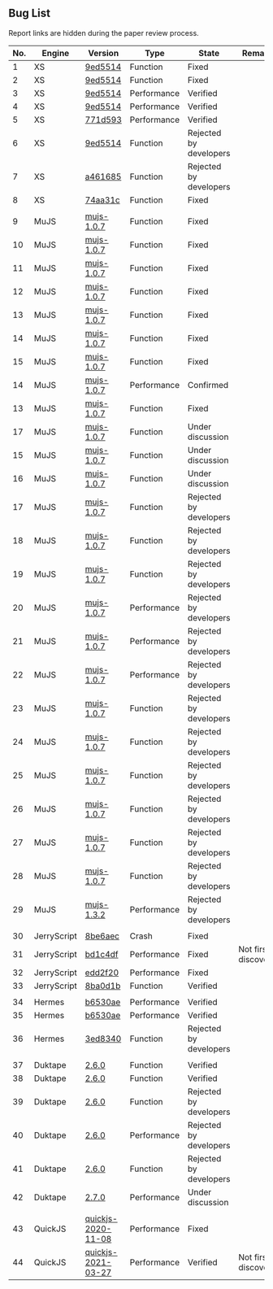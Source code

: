 ## Bug List

Report links are hidden during the paper review process.

| No.  | Engine      | Version                                                      | Type        | State                  | Remarks              |
| ---- | ----------- | ------------------------------------------------------------ | ----------- | ---------------------- | -------------------- |
| 1    | XS          | [9ed5514](https://github.com/Moddable-OpenSource/moddable/commit/9ed551497e76fc79f3e901d5a73fdd8f509233c3) | Function    | Fixed                  |                      |
| 2    | XS          | [9ed5514](https://github.com/Moddable-OpenSource/moddable/commit/9ed551497e76fc79f3e901d5a73fdd8f509233c3) | Function    | Fixed                  |                      |
| 3    | XS          | [9ed5514](https://github.com/Moddable-OpenSource/moddable/commit/9ed551497e76fc79f3e901d5a73fdd8f509233c3) | Performance | Verified               |                      |
| 4    | XS          | [9ed5514](https://github.com/Moddable-OpenSource/moddable/commit/9ed551497e76fc79f3e901d5a73fdd8f509233c3) | Performance | Verified               |                      |
| 5    | XS          | [771d593](https://github.com/Moddable-OpenSource/moddable/commit/771d593a0ca03db856c13e1c6400c09c61592c7f) | Performance | Verified               |                      |
| 6    | XS          | [9ed5514](https://github.com/Moddable-OpenSource/moddable/commit/9ed551497e76fc79f3e901d5a73fdd8f509233c3) | Function    | Rejected by developers |                      |
| 7    | XS          | [a461685](https://github.com/Moddable-OpenSource/moddable/commit/a4616854e6692daff6fdb8b6d9d7cbb4dffbfdac) | Function    | Rejected by developers |                      |
| 8    | XS          | [74aa31c](https://github.com/Moddable-OpenSource/moddable/commit/74aa31cbc464b79133afacbf36bfbb30d6acd2ef) | Function    | Fixed                  |                      |
|      |             |                                                              |             |                        |                      |
| 9    | MuJS        | [mujs-1.0.7](https://mujs.com/download.html)                 | Function    | Fixed                  |                      |
| 10   | MuJS        | [mujs-1.0.7](https://mujs.com/download.html)                 | Function    | Fixed                  |                      |
| 11   | MuJS        | [mujs-1.0.7](https://mujs.com/download.html)                 | Function    | Fixed                  |                      |
| 12   | MuJS        | [mujs-1.0.7](https://mujs.com/download.html)                 | Function    | Fixed                  |                      |
| 13   | MuJS        | [mujs-1.0.7](https://mujs.com/download.html)                 | Function    | Fixed                  |                      |
| 14   | MuJS        | [mujs-1.0.7](https://mujs.com/download.html)                 | Function    | Fixed                  |                      |
| 15   | MuJS        | [mujs-1.0.7](https://mujs.com/download.html)                 | Function    | Fixed                  |                      |
| 14   | MuJS        | [mujs-1.0.7](https://mujs.com/download.html)                 | Performance | Confirmed              |                      |
| 13   | MuJS        | [mujs-1.0.7](https://mujs.com/download.html)                 | Function    | Fixed                  |                      |
| 17   | MuJS        | [mujs-1.0.7](https://mujs.com/download.html)                 | Function    | Under discussion       |                      |
| 15   | MuJS        | [mujs-1.0.7](https://mujs.com/download.html)                 | Function    | Under discussion       |                      |
| 16   | MuJS        | [mujs-1.0.7](https://mujs.com/download.html)                 | Function    | Under discussion       |                      |
| 17   | MuJS        | [mujs-1.0.7](https://mujs.com/download.html)                 | Function    | Rejected by developers |                      |
| 18   | MuJS        | [mujs-1.0.7](https://mujs.com/download.html)                 | Function    | Rejected by developers |                      |
| 19   | MuJS        | [mujs-1.0.7](https://mujs.com/download.html)                 | Function    | Rejected by developers |                      |
| 20   | MuJS        | [mujs-1.0.7](https://mujs.com/download.html)                 | Performance | Rejected by developers |                      |
| 21   | MuJS        | [mujs-1.0.7](https://mujs.com/download.html)                 | Performance | Rejected by developers |                      |
| 22   | MuJS        | [mujs-1.0.7](https://mujs.com/download.html)                 | Performance | Rejected by developers |                      |
| 23   | MuJS        | [mujs-1.0.7](https://mujs.com/download.html)                 | Function    | Rejected by developers |                      |
| 24   | MuJS        | [mujs-1.0.7](https://mujs.com/download.html)                 | Function    | Rejected by developers |                      |
| 25   | MuJS        | [mujs-1.0.7](https://mujs.com/download.html)                 | Function    | Rejected by developers |                      |
| 26   | MuJS        | [mujs-1.0.7](https://mujs.com/download.html)                 | Function    | Rejected by developers |                      |
| 27   | MuJS        | [mujs-1.0.7](https://mujs.com/download.html)                 | Function    | Rejected by developers |                      |
| 28   | MuJS        | [mujs-1.0.7](https://mujs.com/download.html)                 | Function    | Rejected by developers |                      |
| 29   | MuJS        | [mujs-1.3.2](https://mujs.com/download.html)                 | Performance | Rejected by developers |                      |
|      |             |                                                              |             |                        |                      |
| 30   | JerryScript | [8be6aec](https://github.com/jerryscript-project/jerryscript/commit/8be6aec50d599450b82135273e9ca20b0c9ad1ba) | Crash       | Fixed                  |                      |
| 31   | JerryScript | [bd1c4df](https://github.com/jerryscript-project/jerryscript/commit/bd1c4df9a608cc7193330944c857ca4f6294b993) | Performance | Fixed                  | Not first discovered |
| 32   | JerryScript | [edd2f20](https://github.com/jerryscript-project/jerryscript/commit/edd2f203974acc9ddfbad9998c29bdc40ccc0719) | Performance | Fixed                  |                      |
| 33   | JerryScript | [8ba0d1b](https://github.com/jerryscript-project/jerryscript/releases/tag/v2.4.0) | Function    | Verified               |                      |
|      |             |                                                              |             |                        |                      |
| 34   | Hermes      | [b6530ae](https://github.com/facebook/hermes/commit/b6530ae7e25604839c33b60261fb2832f49ca464) | Performance | Verified               |                      |
| 35   | Hermes      | [b6530ae](https://github.com/facebook/hermes/commit/b6530ae7e25604839c33b60261fb2832f49ca464) | Performance | Verified               |                      |
| 36   | Hermes      | [3ed8340](https://github.com/facebook/hermes/commit/3ed834010e2ed9cda7c853e070d82698d8f98731) | Function    | Rejected by developers |                      |
|      |             |                                                              |             |                        |                      |
| 37   | Duktape     | [2.6.0](https://github.com/svaarala/duktape/releases/tag/v2.6.0) | Function    | Verified               |                      |
| 38   | Duktape     | [2.6.0](https://github.com/svaarala/duktape/releases/tag/v2.6.0) | Function    | Verified               |                      |
| 39   | Duktape     | [2.6.0](https://github.com/svaarala/duktape/releases/tag/v2.6.0) | Function    | Rejected by developers |                      |
| 40   | Duktape     | [2.6.0](https://github.com/svaarala/duktape/releases/tag/v2.6.0) | Performance | Rejected by developers |                      |
| 41   | Duktape     | [2.6.0](https://github.com/svaarala/duktape/releases/tag/v2.6.0) | Function    | Rejected by developers |                      |
| 42   | Duktape     | [2.7.0](https://github.com/svaarala/duktape/releases/tag/v2.7.0) | Performance | Under discussion       |                      |
|      |             |                                                              |             |                        |                      |
| 43   | QuickJS     | [quickjs-2020-11-08](https://github.com/bellard/quickjs/commit/b1f67dfc1a7372dd665246cf1c203528e5057e42) | Performance | Fixed                  |                      |
| 44   | QuickJS     | [quickjs-2021-03-27](https://github.com/bellard/quickjs/commit/b5e62895c619d4ffc75c9d822c8d85f1ece77e5b) | Performance | Verified               | Not first discovered |


